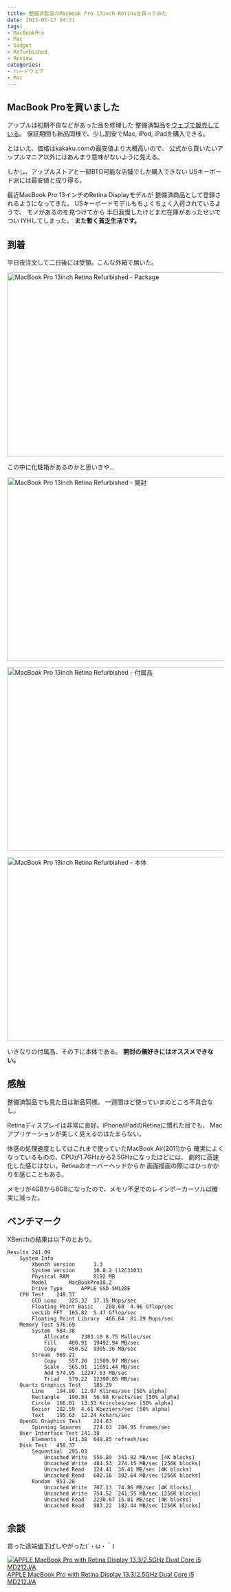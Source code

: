 ```yaml
---
title: 整備済製品のMacBook Pro 13inch Retinaを買ってみた
date: 2013-02-17 04:31
tags: 
- MacBookPro
- Mac
- Gadget
- Refurbished
- Review
categories: 
- ハードウェア
- Mac
---
```


## MacBook Proを買いました
アップルは初期不良などがあった品を修理した
整備済製品を[ウェブで販売している](http://store.apple.com/jp/browse/home/specialdeals/mac)。
保証期間も新品同様で、少し割安でMac, iPod, iPadを購入できる。

とはいえ、価格はkakaku.comの最安値より大概高いので、
公式から買いたいアップルマニア以外にはあんまり意味がないように見える。

しかし、アップルストアと一部BTO可能な店舗でしか購入できない
USキーボード派には最安値と成り得る。

最近MacBook Pro 13インチのRetina Displayモデルが
整備済商品として登録されるようになってきた。
USキーボードモデルもちょくちょく入荷されているようで、
モノがあるのを見つけてから
半日我慢したけどまだ在庫があったせいでつい
IYHしてしまった。
**また暫く貧乏生活です。**

## 到着
平日夜注文して二日後には受領。こんな外箱で届いた。

<a href="http://www.flickr.com/photos/uskanda/8467247999/" title="MacBook Pro 13inch Retina Refurbished - Package by uskanda, on Flickr"><img src="http://farm9.staticflickr.com/8391/8467247999_c0990068dd_z.jpg" width="640" height="427" alt="MacBook Pro 13inch Retina Refurbished - Package"></a>

この中に化粧箱があるのかと思いきや...

<a href="http://www.flickr.com/photos/uskanda/8467251841/" title="MacBook Pro 13inch Retina Refurbished - 開封 by uskanda, on Flickr"><img src="http://farm9.staticflickr.com/8378/8467251841_7bf1b85fe1_z.jpg" width="640" height="427" alt="MacBook Pro 13inch Retina Refurbished - 開封"></a>

<a href="http://www.flickr.com/photos/uskanda/8468347038/" title="MacBook Pro 13inch Retina Refurbished - 付属品 by uskanda, on Flickr"><img src="http://farm9.staticflickr.com/8111/8468347038_f2f3bfd781_z.jpg" width="640" height="427" alt="MacBook Pro 13inch Retina Refurbished - 付属品"></a>

<a href="http://www.flickr.com/photos/uskanda/8468348172/" title="MacBook Pro 13inch Retina Refurbished - 本体 by uskanda, on Flickr"><img src="http://farm9.staticflickr.com/8510/8468348172_e369312a17_z.jpg" width="640" height="427" alt="MacBook Pro 13inch Retina Refurbished - 本体"></a>

いきなりの付属品、その下に本体である。
**開封の儀好きにはオススメできない。**


## 感触

整備済製品でも見た目は新品同様。
一週間ほど使っていまのところ不具合なし。

Retinaディスプレイは非常に良好。iPhone/iPadのRetinaに慣れた目でも、
Macアプリケーションが美しく見えるのはたまらない。

体感の処理速度としてはこれまで使っていたMacBook Air(2011)から
確実によくなっているものの、CPUが1.7GHzから2.5GHzになったほどには、
劇的に高速化した感じはない。Retinaのオーバーヘッドからか
画面描画の際にはひっかかりを感じこともある。

メモリが4GBから8GBになったので、メモリ不足でのレインボーカーソルは確実に減った。

## ベンチマーク
XBenchの結果は以下のとおり。

    Results	241.09	
    	System Info		
    		Xbench Version		1.3
    		System Version		10.8.2 (12C3103)
    		Physical RAM		8192 MB
    		Model		MacBookPro10,2
    		Drive Type		APPLE SSD SM128E
    	CPU Test	249.37	
    		GCD Loop	325.32	17.15 Mops/sec
    		Floating Point Basic	208.60	4.96 Gflop/sec
    		vecLib FFT	165.82	5.47 Gflop/sec
    		Floating Point Library	466.84	81.29 Mops/sec
    	Memory Test	576.69	
    		System	584.38	
    			Allocate	2383.10	8.75 Malloc/sec
    			Fill	400.91	19492.94 MB/sec
    			Copy	450.52	9305.36 MB/sec
    		Stream	569.21	
    			Copy	557.26	11509.97 MB/sec
    			Scale	565.91	11691.44 MB/sec
    			Add	574.95	12247.63 MB/sec
    			Triad	579.22	12390.85 MB/sec
    	Quartz Graphics Test	185.29	
    		Line	194.80	12.97 Klines/sec [50% alpha]
    		Rectangle	190.84	56.98 Krects/sec [50% alpha]
    		Circle	166.01	13.53 Kcircles/sec [50% alpha]
    		Bezier	182.59	4.61 Kbeziers/sec [50% alpha]
    		Text	195.63	12.24 Kchars/sec
    	OpenGL Graphics Test	224.63	
    		Spinning Squares	224.63	284.95 frames/sec
    	User Interface Test	141.38	
    		Elements	141.38	648.85 refresh/sec
    	Disk Test	450.37	
    		Sequential	295.03	
    			Uncached Write	556.89	341.92 MB/sec [4K blocks]
    			Uncached Write	484.53	274.15 MB/sec [256K blocks]
    			Uncached Read	124.41	36.41 MB/sec [4K blocks]
    			Uncached Read	602.16	302.64 MB/sec [256K blocks]
    		Random	951.28	
    			Uncached Write	707.13	74.86 MB/sec [4K blocks]
    			Uncached Write	754.52	241.55 MB/sec [256K blocks]
    			Uncached Read	2230.67	15.81 MB/sec [4K blocks]
    			Uncached Read	983.22	182.44 MB/sec [256K blocks]

## 余談
買った途端[値下げ](http://www.gizmodo.jp/2013/02/macbook_proair.html)しやがった(´・ω・｀)

<a href="http://www.amazon.co.jp/exec/obidos/ASIN/B009X5EJSW/uasmks-22/ref=nosim/" target="_blank"><img src="http://ecx.images-amazon.com/images/I/41OYV1CHZnL._SL160_.jpg" alt="APPLE MacBook Pro with Retina Display 13.3/2.5GHz Dual Core i5 MD212J/A" /></a><br /><a href="http://www.amazon.co.jp/exec/obidos/ASIN/B009X5EJSW/uasmks-22/ref=nosim/" target="_blank">APPLE MacBook Pro with Retina Display 13.3/2.5GHz Dual Core i5 MD212J/A</a>
